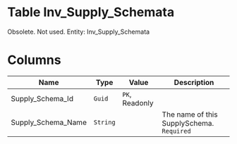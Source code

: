 # Table Inv_Supply_Schemata

Obsolete. Not used. Entity: Inv_Supply_Schemata

# Columns

| Name | Type | Value | Description |
| - | - | - | --- |
|Supply_Schema_Id|`Guid`|`PK`, Readonly||
|Supply_Schema_Name|`String`||The name of this SupplySchema. `Required` |
